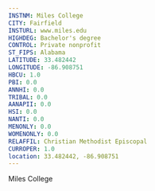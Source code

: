 ```yaml
---
INSTNM: Miles College
CITY: Fairfield
INSTURL: www.miles.edu
HIGHDEG: Bachelor's degree
CONTROL: Private nonprofit
ST_FIPS: Alabama
LATITUDE: 33.482442
LONGITUDE: -86.908751
HBCU: 1.0
PBI: 0.0
ANNHI: 0.0
TRIBAL: 0.0
AANAPII: 0.0
HSI: 0.0
NANTI: 0.0
MENONLY: 0.0
WOMENONLY: 0.0
RELAFFIL: Christian Methodist Episcopal
CURROPER: 1.0
location: 33.482442, -86.908751
---
```

Miles College